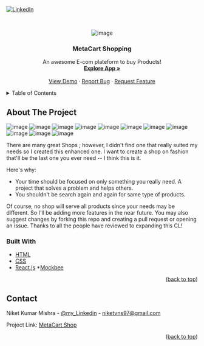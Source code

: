 <div id="top"></div>
<!--
*** Thanks for checking out my Project. If you have a suggestion
*** that would make this better, please fork the repo and create a pull request
*** or simply open an issue with the tag "enhancement".
*** Don't forget to give the project a star!
*** Thanks again! Now go create something AMAZING! :D
-->



<!-- PROJECT SHIELDS -->

[![LinkedIn][linkedin-shield]](https://www.linkedin.com/in/niket-kumar-mishra-37ab5a215/)



<!-- PROJECT LOGO -->
<br />
<div align="center">
  
![image](https://github.com/niketvns/ecommerce-metacart/assets/91107518/e138761f-a5b1-4086-97b5-815d8df27592)

 

  <h3 align="center">MetaCart Shopping</h3>

  <p align="center">
    An awesome E-com plateform to buy Products!
    <br />
    <a href="https://metacartshop.netlify.app/"><strong>Explore App »</strong></a>
    <br />
    <br />
    <a href="https://metacartshop.netlify.app/">View Demo</a>
    ·
    <a href="https://github.com/niketvns/ecommerce-metacart/issues">Report Bug</a>
    ·
    <a href="https://github.com/niketvns/ecommerce-metacart/pulls">Request Feature</a>
  </p>
</div>



<!-- TABLE OF CONTENTS -->
<details>
  <summary>Table of Contents</summary>
  <ol>
    <li>HomePage</li>
    <li>Login/Logout</li>
    <li>Sign Up</li>
    <li>Search</li>
    <li>Product Listing Page</li>
    <li>Filters</li>
    <li>Wishlist Management</li>
    <li>Cart Management</li>
    <li>Single Product Page</li>
    <li>User Profile Page</li>
    <li>Address Management</li>
    <li>Checkout</li>
    <li>Payment (Razorpay)</li>
    <li>Order History</li>
    <li>Transaction History</li>
    <li>Loading & Alerts</li>
    <li>Responisve</li>
  </ol>
</details>



<!-- ABOUT THE PROJECT -->
## About The Project
![image](https://github.com/niketvns/ecommerce-metacart/assets/91107518/fbbad994-cb72-4764-8cd8-3d91faa27fa5)
![image](https://github.com/niketvns/ecommerce-metacart/assets/91107518/808f4dad-6d5b-4db0-898f-b92b5db88e4a)
![image](https://github.com/niketvns/ecommerce-metacart/assets/91107518/8772376c-774f-43cc-9a65-956dc22ab9f3)
![image](https://github.com/niketvns/ecommerce-metacart/assets/91107518/46c520c1-2ea7-403a-9e41-56547a9f141e)
![image](https://github.com/niketvns/ecommerce-metacart/assets/91107518/63858546-4623-4b04-9b94-ea1d9a7d2b7d)
![image](https://github.com/niketvns/ecommerce-metacart/assets/91107518/30e3c3f4-d29f-4a48-84d9-4e835400025c)
![image](https://github.com/niketvns/ecommerce-metacart/assets/91107518/8a3929e8-7f98-4db9-ba19-cd625d81cb05)
![image](https://github.com/niketvns/ecommerce-metacart/assets/91107518/e8eb6a3f-6edb-4086-b9a5-058237387d50)
![image](https://github.com/niketvns/ecommerce-metacart/assets/91107518/f5254ab4-8fd5-4db7-9d08-6bfc6b34fd0a)
![image](https://github.com/niketvns/ecommerce-metacart/assets/91107518/5ce9bccd-d2b9-4e23-bb64-9c4246b5bde3)
![image](https://github.com/niketvns/ecommerce-metacart/assets/91107518/1eb5b348-99ff-4741-b52f-fbdfc5ce9b8e)


There are many great Shops ; however, I didn't find one that really suited my needs so I created this enhanced one. I want to create a shop on fashion that'll be the last one you ever need -- I think this is it.

Here's why:
* Your time should be focused on only something you really need. A project that solves a problem and helps others.
* You shouldn't be search again and again for same type of products.

Of course, no shop will serve all products since your needs may be different. So I'll be adding more features in the near future. You may also suggest changes by forking this repo and creating a pull request or opening an issue. Thanks to all the people have reviewed to expanding this CL!



### Built With


* [HTML](https://www.w3schools.com/html/)
* [CSS](https://www.w3schools.com/css/)
* [React.js](https://reactjs.org/)
*[Mockbee](https://mockbee.netlify.app/)

<p align="right">(<a href="#top">back to top</a>)</p>


<!-- CONTACT -->
## Contact

Niket Kumar Mishra - [@my_Linkedin](https://www.linkedin.com/in/niket-kumar-mishra-37ab5a215/) - niketvns97@gmail.com

Project Link: [MetaCart Shop](https://metacartshop.netlify.app/)

<p align="right">(<a href="#top">back to top</a>)</p>




<!-- MARKDOWN LINKS & IMAGES -->


[linkedin-shield]: https://img.shields.io/badge/-LinkedIn-black.svg?style=for-the-badge&logo=linkedin&colorB=555


